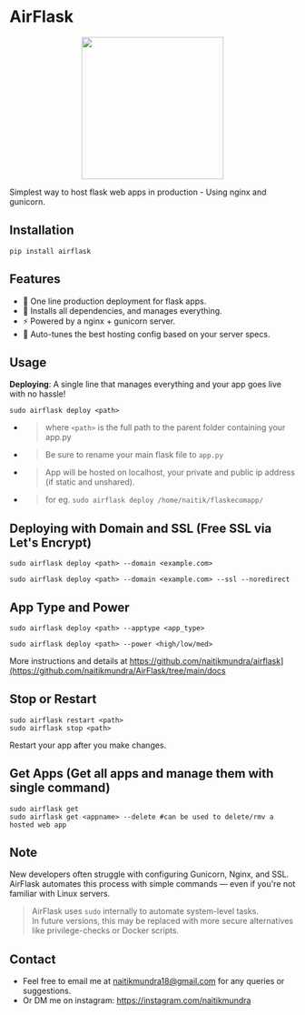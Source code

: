 # AirFlask

<p align="center">
  <img src="https://github.com/user-attachments/assets/73f561cb-74aa-428e-be29-08694574dc2e" width="250" height="250">
</p>

Simplest way to host flask web apps in production - Using nginx and gunicorn.

## Installation
```
pip install airflask
```

## Features
- 🚀 One line production deployment for flask apps. 
- 🔧 Installs all dependencies, and manages everything. 
- ⚡ Powered by a nginx + gunicorn server.
- 🤖 Auto-tunes the best hosting config based on your server specs.


## Usage
**Deploying**: A single line that manages everything and your app goes live with no hassle!

```
sudo airflask deploy <path>
```
- >where `<path>` is the full path to the parent folder containing your app.py
- >Be sure to rename your main flask file to `app.py`
- >App will be hosted on localhost, your private and public ip address (if static and unshared).
- >for eg. `sudo airflask deploy /home/naitik/flaskecomapp/`

## Deploying with Domain and SSL (Free SSL via Let's Encrypt)

```
sudo airflask deploy <path> --domain <example.com>
```

```
sudo airflask deploy <path> --domain <example.com> --ssl --noredirect

```

## App Type and Power

```
sudo airflask deploy <path> --apptype <app_type> 
```

```
sudo airflask deploy <path> --power <high/low/med>
```

More instructions and details at https://github.com/naitikmundra/airflask](https://github.com/naitikmundra/AirFlask/tree/main/docs


## Stop or Restart
```
sudo airflask restart <path>
sudo airflask stop <path>
```
Restart your app after you make changes.

## Get Apps (Get all apps and manage them with single command)
```
sudo airflask get
sudo airflask get <appname> --delete #can be used to delete/rmv a hosted web app
```

## Note 

New developers often struggle with configuring Gunicorn, Nginx, and SSL.  
AirFlask automates this process with simple commands — even if you're not familiar with Linux servers.

> AirFlask uses `sudo` internally to automate system-level tasks.  
> In future versions, this may be replaced with more secure alternatives like privilege-checks or Docker scripts.

## Contact
- Feel free to email me at  naitikmundra18@gmail.com for any queries or suggestions.
- Or DM me on instagram: https://instagram.com/naitikmundra





